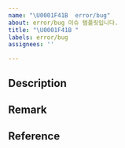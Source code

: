 ```yaml
---
name: "\U0001F41B  error/bug"
about: error/bug 이슈 템플릿입니다.
title: "\U0001F41B "
labels: error/bug
assignees: ''

---
```


## Description

## Remark

## Reference
